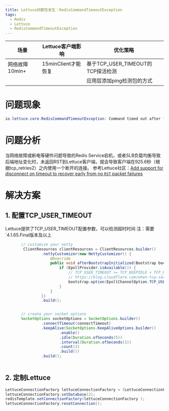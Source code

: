 ```yaml
---
title: Lettuce间歇性发生：RedisCommandTimeoutException
tags:
  - Redis
  - Lettuce
  - RedisCommandTimeoutException
---
```


| 场景                              | Lettuce客户端影响 | 优化策略 |
| --------------------------------- | ----------------- | -------- |
| 网络故障10min+ |  15minClient才能恢复                  |  基于TCP_USER_TIMEOUT的TCP探活检测        |
|         |                   | 应用层添加ping检测包的方式         |
# 问题现象
```java
io.lettuce.core.RedisCommandTimeoutException: Command timed out after 1 minute(s)
```
# 问题分析
当网络故障或断电等硬件问题导致的Redis Service宕机，或者SLB负载均衡导致后端地址变化时，未返回RST到Lettuce客户端，就会导致客户端在925.6秒（根据tcp_retries2）之内使用一个断开的连接。
参考Lettuce社区：[Add support for disconnect on timeout to recover early from no `RST` packet failures](https://github.com/lettuce-io/lettuce-core/issues/2082)
# 解决方案
## 1. 配置TCP_USER_TIMEOUT
Lettuce提供了TCP_USER_TIMEOUT配置参数，可以检测超时时间
注：需要`4.1.65.Final版本及以上
```java
       // customize your netty
        ClientResources clientResources = ClientResources.builder()
                .nettyCustomizer(new NettyCustomizer() {
                    @Override
                    public void afterBootstrapInitialized(Bootstrap bootstrap) {
                        if (EpollProvider.isAvailable()) {
                            // TCP_USER_TIMEOUT >= TCP_KEEPIDLE + TCP_KEEPINTVL * TCP_KEEPCNT
                            // https://blog.cloudflare.com/when-tcp-sockets-refuse-to-die/
                            bootstrap.option(EpollChannelOption.TCP_USER_TIMEOUT, tcpUserTimeout);
                        }
                    }
                })
                .build();


       // create your socket options
       SocketOptions socketOptions = SocketOptions.builder()
                .connectTimeout(connectTimeout)
                .keepAlive(SocketOptions.KeepAliveOptions.builder()
                        .enable()
                        .idle(Duration.ofSeconds(5))
                        .interval(Duration.ofSeconds(1))
                        .count(3)
                        .build())
                .build();
         
```
## 2. 定制Lettuce
```java
LettuceConnectionFactory lettuceConnectionFactory = (LettuceConnectionFactory) redisTemplate.getConnectionFactory();
lettuceConnectionFactory.setDatabase(2);
redisTemplate.setConnectionFactory(lettuceConnectionFactory );
lettuceConnectionFactory.resetConnection();
```
